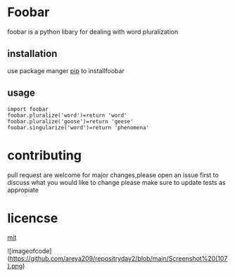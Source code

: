 # Foobar 
foobar is a python libary for dealing with word pluralization 
## installation 
use package manger [pip](http://a.com)  to installfoobar
## usage

	import foobar
	foobar.pluralize('word')=return 'word'
	foobar.pluralize('goose')=return 'geese'
	foobar.singularize('word')=return 'phenomena'
 
# contributing
pull request are welcome for major changes,please open an issue first to discuss what you would like to change
 please make sure to update tests as appropiate
 # licencse
 [mit](http://a.com)
 
 ![imageofcode] (https://github.com/areya209/repositryday2/blob/main/Screenshot%20(107).png)
